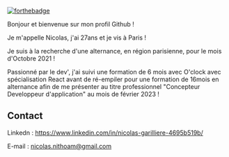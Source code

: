[![forthebadge](https://forthebadge.com/images/badges/built-by-developers.svg)](https://forthebadge.com)

Bonjour et bienvenue sur mon profil Github ! 

Je m'appelle Nicolas, j'ai 27ans et je vis à Paris !

Je suis à la recherche d'une alternance, en région parisienne, pour le mois d'Octobre 2021 !

Passionné par le dev', j'ai suivi une formation de 6 mois avec O'clock avec spécialisation React avant de ré-empiler pour une formation de 16mois en alternance afin de me présenter au titre professionnel "Concepteur Developpeur d'application" au mois de février 2023 !

## Contact

Linkedn : https://www.linkedin.com/in/nicolas-garilliere-4695b519b/

E-mail : nicolas.nithoam@gmail.com
